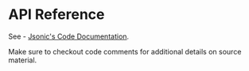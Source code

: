 # API Reference

See - [Jsonic's Code Documentation](zig-docs/index.html).

Make sure to checkout code comments for additional details on source material.
